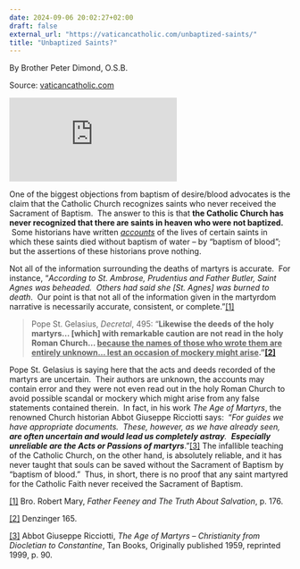 ```yaml
---
date: 2024-09-06 20:02:27+02:00
draft: false
external_url: "https://vaticancatholic.com/unbaptized-saints/"
title: "Unbaptized Saints?"
---
```


By Brother Peter Dimond, O.S.B.

Source: [vaticancatholic.com](https://vaticancatholic.com/unbaptized-saints/)

<p><iframe title="YouTube video player" src="https://www.youtube.com/embed/geUVMp5Jr3A"  frameborder="0" allowfullscreen="allowfullscreen"></iframe></p>

<p>One of the biggest objections from baptism of desire/blood advocates is the claim that the Catholic Church recognizes saints who never received the Sacrament of Baptism.  The answer to this is that <strong>the Catholic Church has never recognized that there are saints in heaven who were not baptized. </strong> Some historians have written <em><u>accounts</u></em> of the lives of certain saints in which these saints died without baptism of water – by “baptism of blood”; but the assertions of these historians prove nothing. </p>

<p>Not all of the information surrounding the deaths of martyrs is accurate.  For instance, “<em>According to St. Ambrose, Prudentius and Father Butler, Saint Agnes was beheaded.  Others had said she [St. Agnes] was burned to death</em>.  Our point is that not all of the information given in the martyrdom narrative is necessarily accurate, consistent, or complete.”<a href="#_edn1" name="_ednref1">[1]</a> </p>
<blockquote>
<p>Pope St. Gelasius, <em>Decretal</em>, 495: “<strong>Likewise the deeds of the holy martyrs… [which] with remarkable caution are not read in the holy Roman Church… <u>because the names of those who wrote them are entirely unknown… lest an occasion of mockery might arise</u>.”<a href="#_edn2" name="_ednref2">[2]</a></strong></p>
</blockquote>
<p>Pope St. Gelasius is saying here that the acts and deeds recorded of the martyrs are uncertain.  Their authors are unknown, the accounts may contain error and they were not even read out in the holy Roman Church to avoid possible scandal or mockery which might arise from any false statements contained therein.  In fact, in his work <em>The Age of Martyrs</em>, the renowned Church historian Abbot Giuseppe Ricciotti says:  “<em>For guides we have appropriate documents.  These, however, as we have already seen, <strong>are often uncertain and would lead us completely astray</strong>.  <strong>Especially unreliable are the Acts or Passions of martyrs</strong></em>.”<a href="#_edn3" name="_ednref3">[3]</a> The infallible teaching of the Catholic Church, on the other hand, is absolutely reliable, and it has never taught that souls can be saved without the Sacrament of Baptism by “baptism of blood.”  Thus, in short, there is no proof that any saint martyred for the Catholic Faith never received the Sacrament of Baptism.</p>

<div class="footnotes">
<div>
<p><a href="#_ednref1" name="_edn1">[1]</a> Bro. Robert Mary, <em>Father Feeney and The Truth About Salvation</em>, p. 176.</p>
</div>
<div>
<p><a href="#_ednref2" name="_edn2">[2]</a> Denzinger 165.</p>
</div>
<div>
<p><a href="#_ednref3" name="_edn3">[3]</a> Abbot Giuseppe Ricciotti, <em>The Age of Martyrs – Christianity from Diocletian to Constantine</em>, Tan Books, Originally published 1959, reprinted 1999, p. 90.</p>
</div>
</div>
</div>
